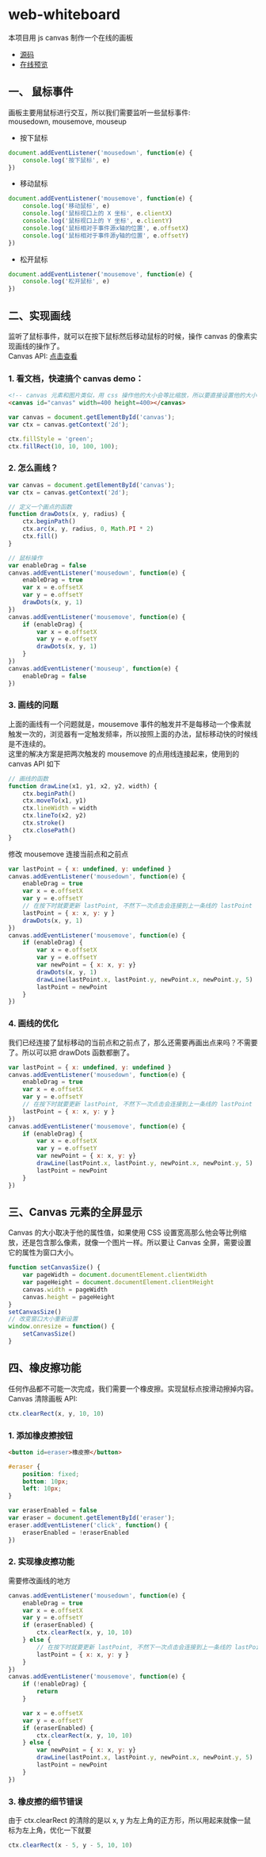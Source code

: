 # web-whiteboard
本项目用 js canvas 制作一个在线的画板
- [源码](https://github.com/dogezhou/web-whiteboard)
- [在线预览](https://dogezhou.github.io/web-whiteboard/)

## 一、 鼠标事件
画板主要用鼠标进行交互，所以我们需要监听一些鼠标事件:  
mousedown, mousemove, mouseup

- 按下鼠标
```js
document.addEventListener('mousedown', function(e) {
    console.log('按下鼠标', e)
})
```

- 移动鼠标
```js
document.addEventListener('mousemove', function(e) {
    console.log('移动鼠标', e)
    console.log('鼠标视口上的 X 坐标', e.clientX)
    console.log('鼠标视口上的 Y 坐标', e.clientY)
    console.log('鼠标相对于事件源x轴的位置', e.offsetX)
    console.log('鼠标相对于事件源y轴的位置', e.offsetY)
})
```

- 松开鼠标
```js
document.addEventListener('mousemove', function(e) {
    console.log('松开鼠标', e)
})
```

## 二、实现画线
监听了鼠标事件，就可以在按下鼠标然后移动鼠标的时候，操作 canvas 的像素实现画线的操作了。  
Canvas API: [点击查看](https://developer.mozilla.org/zh-CN/docs/Web/API/Canvas_API)  

### 1. 看文档，快速搞个 canvas demo：

```html
<!-- canvas 元素和图片类似，用 css 操作他的大小会等比缩放，所以要直接设置他的大小 -->
<canvas id="canvas" width=400 height=400></canvas>
```

```js
var canvas = document.getElementById('canvas');
var ctx = canvas.getContext('2d');

ctx.fillStyle = 'green';
ctx.fillRect(10, 10, 100, 100);
```

### 2. 怎么画线？
```js
var canvas = document.getElementById('canvas');
var ctx = canvas.getContext('2d');

// 定义一个画点的函数
function drawDots(x, y, radius) {
    ctx.beginPath()
    ctx.arc(x, y, radius, 0, Math.PI * 2)
    ctx.fill()
}

// 鼠标操作
var enableDrag = false
canvas.addEventListener('mousedown', function(e) {
    enableDrag = true
    var x = e.offsetX
    var y = e.offsetY
    drawDots(x, y, 1)
})
canvas.addEventListener('mousemove', function(e) {
    if (enableDrag) {
        var x = e.offsetX
        var y = e.offsetY
        drawDots(x, y, 1)
    }
})
canvas.addEventListener('mouseup', function(e) {
    enableDrag = false
})
```

### 3. 画线的问题
上面的画线有一个问题就是，mousemove 事件的触发并不是每移动一个像素就触发一次的，浏览器有一定触发频率，所以按照上面的办法，鼠标移动快的时候线是不连续的。  
这里的解决方案是把两次触发的 mousemove 的点用线连接起来，使用到的 canvas API 如下
```js
// 画线的函数
function drawLine(x1, y1, x2, y2, width) {
    ctx.beginPath()
    ctx.moveTo(x1, y1)
    ctx.lineWidth = width
    ctx.lineTo(x2, y2)
    ctx.stroke()
    ctx.closePath()
}
```
修改 mousemove 连接当前点和之前点
```js
var lastPoint = { x: undefined, y: undefined }
canvas.addEventListener('mousedown', function(e) {
    enableDrag = true
    var x = e.offsetX
    var y = e.offsetY
    // 在按下时就要更新 lastPoint, 不然下一次点击会连接到上一条线的 lastPoint
    lastPoint = { x: x, y: y }
    drawDots(x, y, 1)
})
canvas.addEventListener('mousemove', function(e) {
    if (enableDrag) {
        var x = e.offsetX
        var y = e.offsetY
        var newPoint = { x: x, y: y}
        drawDots(x, y, 1)
        drawLine(lastPoint.x, lastPoint.y, newPoint.x, newPoint.y, 5)
        lastPoint = newPoint
    }
})
```

### 4. 画线的优化
我们已经连接了鼠标移动的当前点和之前点了，那么还需要再画出点来吗？不需要了。所以可以把 drawDots 函数都删了。
```js
var lastPoint = { x: undefined, y: undefined }
canvas.addEventListener('mousedown', function(e) {
    enableDrag = true
    var x = e.offsetX
    var y = e.offsetY
    // 在按下时就要更新 lastPoint, 不然下一次点击会连接到上一条线的 lastPoint
    lastPoint = { x: x, y: y }
})
canvas.addEventListener('mousemove', function(e) {
    if (enableDrag) {
        var x = e.offsetX
        var y = e.offsetY
        var newPoint = { x: x, y: y}
        drawLine(lastPoint.x, lastPoint.y, newPoint.x, newPoint.y, 5)
        lastPoint = newPoint
    }
})
```

## 三、Canvas 元素的全屏显示
Canvas 的大小取决于他的属性值，如果使用 CSS 设置宽高那么他会等比例缩放，还是包含那么像素，就像一个图片一样。所以要让 Canvas 全屏，需要设置它的属性为窗口大小。
```js
function setCanvasSize() {
    var pageWidth = document.documentElement.clientWidth
    var pageHeight = document.documentElement.clientHeight
    canvas.width = pageWidth
    canvas.height = pageHeight
}
setCanvasSize()
// 改变窗口大小重新设置
window.onresize = function() {
    setCanvasSize()
}
```

## 四、橡皮擦功能
任何作品都不可能一次完成，我们需要一个橡皮擦。实现鼠标点按滑动擦掉内容。  
Canvas 清除画板 API:
```js
ctx.clearRect(x, y, 10, 10)
```

### 1. 添加橡皮擦按钮
```html
<button id=eraser>橡皮擦</button>
```
```CSS
#eraser {
    position: fixed;
    bottom: 10px;
    left: 10px;
}
```
```js
var eraserEnabled = false
var eraser = document.getElementById('eraser');
eraser.addEventListener('click', function() {
    eraserEnabled = !eraserEnabled
})
```

### 2. 实现橡皮擦功能
需要修改画线的地方
```js
canvas.addEventListener('mousedown', function(e) {
    enableDrag = true
    var x = e.offsetX
    var y = e.offsetY
    if (eraserEnabled) {
        ctx.clearRect(x, y, 10, 10)
    } else {
        // 在按下时就要更新 lastPoint, 不然下一次点击会连接到上一条线的 lastPoint
        lastPoint = { x: x, y: y }
    }
})
canvas.addEventListener('mousemove', function(e) {
    if (!enableDrag) {
        return
    }

    var x = e.offsetX
    var y = e.offsetY
    if (eraserEnabled) {
        ctx.clearRect(x, y, 10, 10)
    } else {
        var newPoint = { x: x, y: y}
        drawLine(lastPoint.x, lastPoint.y, newPoint.x, newPoint.y, 5)
        lastPoint = newPoint
    }
})
```

### 3. 橡皮擦的细节错误
由于 ctx.clearRect 的清除的是以 x, y 为左上角的正方形，所以用起来就像一鼠标为左上角，优化一下就要
```js
ctx.clearRect(x - 5, y - 5, 10, 10)
```

